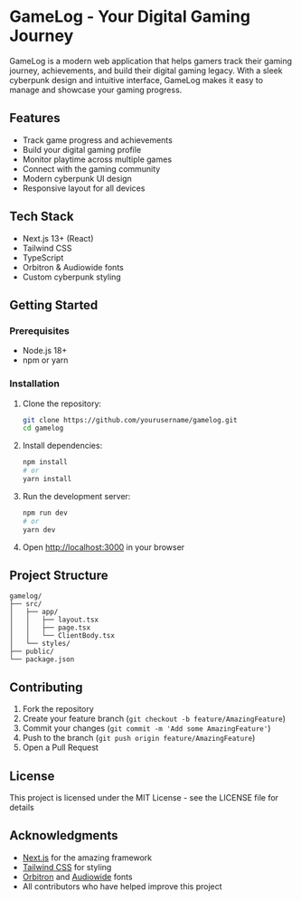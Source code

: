 # GameLog - Your Digital Gaming Journey

GameLog is a modern web application that helps gamers track their gaming journey, achievements, and build their digital gaming legacy. With a sleek cyberpunk design and intuitive interface, GameLog makes it easy to manage and showcase your gaming progress.

## Features

- Track game progress and achievements
- Build your digital gaming profile
- Monitor playtime across multiple games
- Connect with the gaming community
- Modern cyberpunk UI design
- Responsive layout for all devices

## Tech Stack

- Next.js 13+ (React)
- Tailwind CSS
- TypeScript
- Orbitron & Audiowide fonts
- Custom cyberpunk styling

## Getting Started

### Prerequisites

- Node.js 18+
- npm or yarn

### Installation

1. Clone the repository:
   ```bash
   git clone https://github.com/yourusername/gamelog.git
   cd gamelog
   ```

2. Install dependencies:
   ```bash
   npm install
   # or
   yarn install
   ```

3. Run the development server:
   ```bash
   npm run dev
   # or
   yarn dev
   ```

4. Open [http://localhost:3000](http://localhost:3000) in your browser

## Project Structure

```
gamelog/
├── src/
│   ├── app/
│   │   ├── layout.tsx
│   │   ├── page.tsx
│   │   └── ClientBody.tsx
│   └── styles/
├── public/
└── package.json
```

## Contributing

1. Fork the repository
2. Create your feature branch (`git checkout -b feature/AmazingFeature`)
3. Commit your changes (`git commit -m 'Add some AmazingFeature'`)
4. Push to the branch (`git push origin feature/AmazingFeature`)
5. Open a Pull Request

## License

This project is licensed under the MIT License - see the LICENSE file for details

## Acknowledgments

- [Next.js](https://nextjs.org) for the amazing framework
- [Tailwind CSS](https://tailwindcss.com) for styling
- [Orbitron](https://fonts.google.com/specimen/Orbitron) and [Audiowide](https://fonts.google.com/specimen/Audiowide) fonts
- All contributors who have helped improve this project
